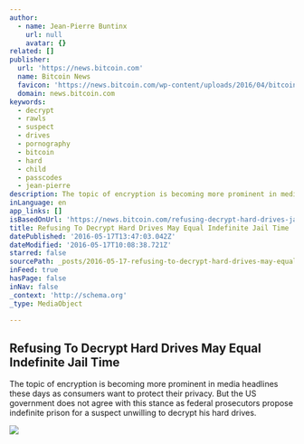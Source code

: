 ```yaml
---
author:
  - name: Jean-Pierre Buntinx
    url: null
    avatar: {}
related: []
publisher:
  url: 'https://news.bitcoin.com'
  name: Bitcoin News
  favicon: 'https://news.bitcoin.com/wp-content/uploads/2016/04/bitcoin_fav.png'
  domain: news.bitcoin.com
keywords:
  - decrypt
  - rawls
  - suspect
  - drives
  - pornography
  - bitcoin
  - hard
  - child
  - passcodes
  - jean-pierre
description: The topic of encryption is becoming more prominent in media headlines these days as consumers want to protect their privacy. But the US government does not agree with this stance as federal prosecutors propose indefinite prison for a suspect unwilling to decrypt his hard drives.
inLanguage: en
app_links: []
isBasedOnUrl: 'https://news.bitcoin.com/refusing-decrypt-hard-drives-jail/'
title: Refusing To Decrypt Hard Drives May Equal Indefinite Jail Time
datePublished: '2016-05-17T13:47:03.042Z'
dateModified: '2016-05-17T10:08:38.721Z'
starred: false
sourcePath: _posts/2016-05-17-refusing-to-decrypt-hard-drives-may-equal-indefinite-jail-ti.md
inFeed: true
hasPage: false
inNav: false
_context: 'http://schema.org'
_type: MediaObject

---
```

<article style=""><h1>Refusing To Decrypt Hard Drives May Equal Indefinite Jail Time</h1><p>The topic of encryption is becoming more prominent in media headlines these days as consumers want to protect their privacy. But the US government does not agree with this stance as federal prosecutors propose indefinite prison for a suspect unwilling to decrypt his hard drives.</p><img src="https://news.bitcoin.com/wp-content/uploads/2016/05/shutterstock_395162359.jpg" /></article>
